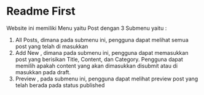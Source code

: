 # Readme First
Website ini memiliki Menu yaitu Post dengan 3 Submenu yaitu : 
1. All Posts, dimana pada submenu ini, pengguna dapat melihat semua post yang telah di masukkan 
2. Add New , dimana pada submenu ini, pengguna dapat memasukkan post  yang berisikan Title, Content, dan Category. Pengguna dapat memilih apakah content yang akan dimasukkan disubmit atau di masukkan pada draft. 
3. Preview , pada submenu ini, pengguna dapat melihat preview post yang telah berada pada status published
